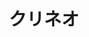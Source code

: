 ---
title: 'クリネオ'
photo: '/images/kurineo.jpg'
logo: '/images/newExperience.png'
textup: '久利根夫「まじでおもしろい」いまSNSでおもしろいと大炎上中の曲+台本から完全自家製の演劇とは演劇とは••••••••••••••••'
building: '1-4'
floor: '2' 
location: '中学棟'
categoly: '2'
---